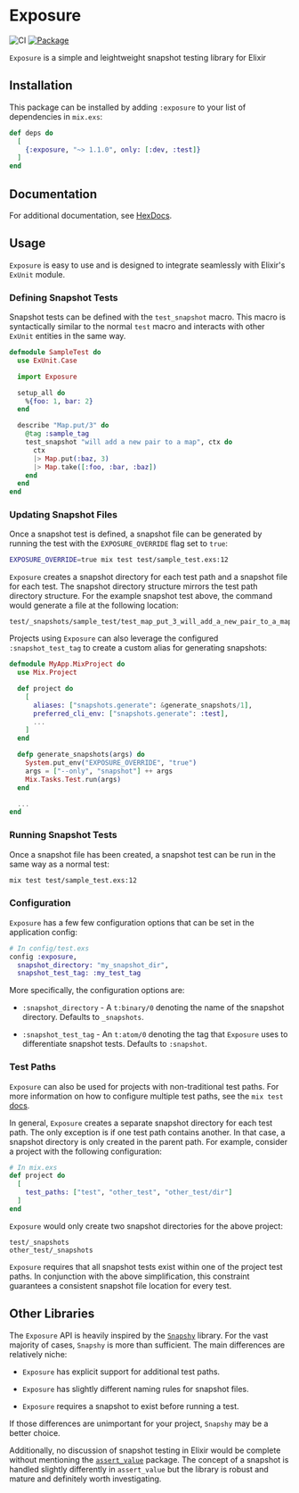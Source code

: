 # Exposure

![CI](https://github.com/gdwoolbert3/exposure/actions/workflows/ci.yml/badge.svg)
[![Package](https://img.shields.io/hexpm/v/exposure.svg)](https://hex.pm/packages/exposure)

`Exposure` is a simple and leightweight snapshot testing library for Elixir

## Installation

This package can be installed by adding `:exposure` to your list of dependencies
in `mix.exs`:

```elixir
def deps do
  [
    {:exposure, "~> 1.1.0", only: [:dev, :test]}
  ]
end
```

## Documentation

For additional documentation, see [HexDocs](https://hexdocs.pm/exposure/readme.html).

## Usage

`Exposure` is easy to use and is designed to integrate seamlessly with Elixir's
`ExUnit` module.

### Defining Snapshot Tests

Snapshot tests can be defined with the `test_snapshot` macro. This macro is
syntactically similar to the normal `test` macro and interacts with other
`ExUnit` entities in the same way.

```elixir
defmodule SampleTest do
  use ExUnit.Case

  import Exposure

  setup_all do
    %{foo: 1, bar: 2}
  end

  describe "Map.put/3" do
    @tag :sample_tag
    test_snapshot "will add a new pair to a map", ctx do
      ctx
      |> Map.put(:baz, 3)
      |> Map.take([:foo, :bar, :baz])
    end
  end
end
```

### Updating Snapshot Files

Once a snapshot test is defined, a snapshot file can be generated by running the
test with the `EXPOSURE_OVERRIDE` flag set to `true`:

```bash
EXPOSURE_OVERRIDE=true mix test test/sample_test.exs:12
```

`Exposure` creates a snapshot directory for each test path and a snapshot file
for each test. The snapshot directory structure mirrors the test path directory
structure. For the example snapshot test above, the command would generate a
file at the following location:

```
test/_snapshots/sample_test/test_map_put_3_will_add_a_new_pair_to_a_map.snap
```

Projects using `Exposure` can also leverage the configured  `:snapshot_test_tag`
to create a custom alias for generating snapshots:

```elixir
defmodule MyApp.MixProject do
  use Mix.Project

  def project do
    [
      aliases: ["snapshots.generate": &generate_snapshots/1],
      preferred_cli_env: ["snapshots.generate": :test],
      ...
    ]
  end

  defp generate_snapshots(args) do
    System.put_env("EXPOSURE_OVERRIDE", "true")
    args = ["--only", "snapshot"] ++ args
    Mix.Tasks.Test.run(args)
  end

  ...
end
```

### Running Snapshot Tests

Once a snapshot file has been created, a snapshot test can be run in the same
way as a normal test:

```bash
mix test test/sample_test.exs:12
```

### Configuration

`Exposure` has a few few configuration options that can be set in the
application config:

```elixir
# In config/test.exs
config :exposure,
  snapshot_directory: "my_snapshot_dir",
  snapshot_test_tag: :my_test_tag
```

More specifically, the configuration options are:

* `:snapshot_directory` - A `t:binary/0` denoting the name of the snapshot
  directory. Defaults to `_snapshots`.

* `:snapshot_test_tag` - An `t:atom/0` denoting the tag that `Exposure` uses
  to differentiate snapshot tests. Defaults to `:snapshot`.

### Test Paths

`Exposure` can also be used for projects with non-traditional test paths. For
more information on how to configure multiple test paths, see the `mix test`
[docs](https://hexdocs.pm/mix/1.12/Mix.Tasks.Test.html#module-configuration).

In general, `Exposure` creates a separate snapshot directory for each test path.
The only exception is if one test path contains another. In that case, a
snapshot directory is only created in the parent path. For example, consider a
project with the following configuration:

```elixir
# In mix.exs
def project do
  [
    test_paths: ["test", "other_test", "other_test/dir"]
  ]
end
```

`Exposure` would only create two snapshot directories for the above project:

```
test/_snapshots
other_test/_snapshots
```

`Exposure` requires that all snapshot tests exist within one of the project test
paths. In conjunction with the above simplification, this constraint guarantees
a consistent snapshot file location for every test.

## Other Libraries

The `Exposure` API is heavily inspired by the
[`Snapshy`](https://github.com/DCzajkowski/snapshy) library. For the vast
majority of cases, `Snapshy` is more than sufficient. The main differences are
relatively niche:

* `Exposure` has explicit support for additional test paths.

* `Exposure` has slightly different naming rules for snapshot files.

* `Exposure` requires a snapshot to exist before running a test.

If those differences are unimportant for your project, `Snapshy` may be a better
choice.

Additionally, no discussion of snapshot testing in Elixir would be complete
without mentioning the
[`assert_value`](https://github.com/assert-value/assert_value_elixir) package.
The concept of a snapshot is handled slightly differently in `assert_value` but
the library is robust and mature and definitely worth investigating.
